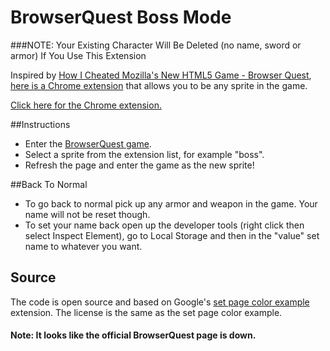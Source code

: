 # BrowserQuest Boss Mode
###NOTE: Your Existing Character Will Be Deleted (no name, sword or armor) If You Use This Extension

Inspired by [How I Cheated Mozilla's New HTML5 Game - Browser Quest](http://www.raymondcamden.com/index.cfm/2012/3/28/How-I-cheated-Mozillas-new-HTML5-Game), [here is a Chrome extension](https://github.com/downloads/bootstraponline/bossmode/bossmode.crx) that allows you to be any sprite in the game.

[Click here for the Chrome extension.](https://github.com/downloads/bootstraponline/bossmode/bossmode.crx)

##Instructions
- Enter the [BrowserQuest game](browserquest.mozilla.org).
- Select a sprite from the extension list, for example "boss".
- Refresh the page and enter the game as the new sprite!

##Back To Normal
- To go back to normal pick up any armor and weapon in the game. Your name will not be reset though.
- To set your name back open up the developer tools (right click then select Inspect Element), go to Local Storage and then in the "value" set name to whatever you want.

## Source
The code is open source and based on Google's [set page color example](http://code.google.com/chrome/extensions/examples/api/browserAction/set_page_color.zip) extension. The license is the same as the set page color example.


#### Note: It looks like the official BrowserQuest page is down.